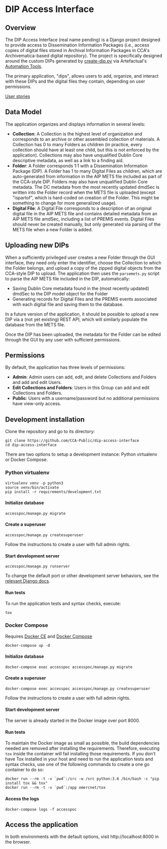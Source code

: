 # DIP Access Interface

## Overview

The DIP Access Interface (real name pending) is a Django project designed to provide access to Dissemination Information Packages (i.e., access copies of digital files stored in Archival Information Packages in CCA's Archivematica-based digital repository). The project is specifically designed around the custom DIPs generated by [create-dip.py](https://github.com/artefactual/automation-tools/blob/master/aips/create_dip.py) via Artefactual's [Automation Tools](https://github.com/artefactual/automation-tools).

The primary application, "dips", allows users to add, organize, and interact with these DIPs and the digital files they contain, depending on user permissions.  

[User stories](https://github.com/CCA-Public/dip-access-interface/wiki/User-Stories)

## Data Model

The application organizes and displays information in several levels:

* **Collection**: A Collection is the highest level of organization and corresponds to an archive or other assembled collection of materials. A Collection has 0 to many Folders as children (in practice, every collection should have at least one child, but this is not enforced by the application). Collections may also have unqualified Dublin Core descriptive metadata, as well as a link to a finding aid.
* **Folder**: A Folder corresponds 1:1 with a Dissemination Information Package (DIP). A Folder has 1 to many Digital Files as children, which are auto-generated from information in the AIP METS file included as part of the CCA-style DIP. Folders may also have unqualified Dublin Core metadata. The DC metadata from the most recently updated dmdSec is written into the Folder record when the METS file is uploaded (except "ispartof", which is hard-coded on creation of the Folder. This might be something to change for more generalized usage).
* **Digital File**: A Digital File corresponds to a description of an original digital file in the AIP METS file and contains detailed metadata from an AIP METS file amdSec, including a list of PREMIS events. Digital Files should never be created manually, but only generated via parsing of the METS file when a new Folder is added.

## Uploading new DIPs

When a sufficiently privileged user creates a new Folder through the GUI interface, they need only enter the identifier, choose the Collection to which the Folder belongs, and upload a copy of the zipped digital objects from the CCA-style DIP to upload. The application then uses the `parsemets.py` script to parse the AIP METS file included in the DIP, automatically:

* Saving Dublin Core metadata found in the (most recently updated) dmdSec to the DIP model object for the Folder
* Generating records for Digital Files and the PREMIS events associated with each digital file and saving them to the database.

In a future version of the application, it should be possible to upload a new DIP via a (not yet existing) REST API, which will similarly populate the database from the METS file.

Once the DIP has been uploaded, the metadata for the Folder can be edited through the GUI by any user with sufficient permissions.

## Permissions

By default, the application has three levels of permissions:

* **Admin**: Admin users can add, edit, and delete Collections and Folders and add and edit Users.
* **Edit Collections and Folders**: Users in this Group can add and edit Collections and Folders.
* **Public**: Users with a username/password but no additional permissions have view-only access.

## Development installation

Clone the repository and go to its directory:

```
git clone https://github.com/CCA-Public/dip-access-interface
cd dip-access-interface
```

There are two options to setup a development instance: Python virtualenv or Docker Compose.

### Python virtualenv

```
virtualenv venv -p python3  
source venv/bin/activate  
pip install -r requirements/development.txt
```

#### Initialize database

```
accesspoc/manage.py migrate
```

#### Create a superuser

```
accesspoc/manage.py createsuperuser
```

Follow the instructions to create a user with full admin rights.

#### Start development server

```
accesspoc/manage.py runserver
```

To change the default port or other development server behaviors, see the [relevant Django docs](https://docs.djangoproject.com/en/1.11/intro/tutorial01/#the-development-server).

#### Run tests

To run the application tests and syntax checks, execute:

```
tox
```

### Docker Compose

Requires [Docker CE](https://www.docker.com/community-edition) and [Docker Compose](https://docs.docker.com/compose/)

```
docker-compose up -d
```

#### Initialize database

```
docker-compose exec accesspoc accesspoc/manage.py migrate
```

#### Create a superuser

```
docker-compose exec accesspoc accesspoc/manage.py createsuperuser
```

Follow the instructions to create a user with full admin rights.

#### Start development server

The server is already started in the Docker image over port 8000.

#### Run tests

To maintain the Docker image as small as possible, the build dependencies needed are removed after installing the requirements. Therefore, executing `tox` inside the container will fail installing those requirements. If you don't have Tox installed in your host and need to run the application tests and syntax checks, use one of the following commands to create a one go container to do so:

```
docker run --rm -t -v `pwd`:/src -w /src python:3.6 /bin/bash -c "pip install tox && tox"
docker run --rm -t -v `pwd`:/app omercnet/tox
```

#### Access the logs

```
docker-compose logs -f accesspoc
```

## Access the application  

In both environments with the default options, visit http://localhost:8000 in the browser.
